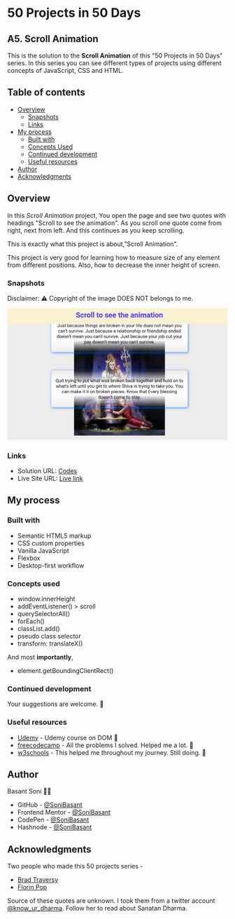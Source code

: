 # 50 Projects in 50 Days

## A5. Scroll Animation

This is the solution to the **Scroll Animation** of this "50 Projects in 50 Days" series. In this series you can see different types of projects using different concepts of JavaScript, CSS and HTML.

## Table of contents

- [Overview](#overview)
  - [Snapshots](#snapshots)
  - [Links](#links)
- [My process](#my-process)
  - [Built with](#built-with)
  - [Concepts Used](#concepts-used)
  - [Continued development](#continued-development)
  - [Useful resources](#useful-resources)
- [Author](#author)
- [Acknowledgments](#acknowledgments)

## Overview

In this _Scroll Animation_ project, You open the page and see two quotes with headings "Scroll to see the animation". As you scroll one quote come from right, next from left. And this continues as you keep scrolling.

This is exactly what this project is about,"Scroll Animation".

This project is very good for learning how to measure size of any element from different positions. Also, how to decrease the inner height of screen.

### Snapshots

Disclaimer: ⚠️ Copyright of the image DOES NOT belongs to me.

![Blurry loading](Images/Scroll-Anima-Snap.png)

### Links

- Solution URL: [Codes](https://github.com/SoniBasant/50-Projects-on-JS-DOM/tree/main/A5.%20Scroll%20Animation)
- Live Site URL: [Live link](https://sonibasant.github.io/50-Projects-on-JS-DOM/A5.%20Scroll%20Animation/scroll.html)

## My process

### Built with

- Semantic HTML5 markup
- CSS custom properties
- Vanilla JavaScript
- Flexbox
- Desktop-first workflow

### Concepts used

- window.innerHeight
- addEventListener() > scroll
- querySelectorAll()
- forEach()
- classList.add()
- pseudo class selector
- transform: translateX()

And most **importantly**,

- element.getBoundingClientRect()

### Continued development

Your suggestions are welcome. 🙌

### Useful resources

- [Udemy](https://www.udemy.com/course/50-projects-50-days/) - Udemy course on DOM 🤝
- [freecodecamp](https://www.freecodecamp.org/) - All the problems I solved. Helped me a lot. 🙌
- [w3schools](https://www.w3schools.com) - This helped me throughout my journey. Still doing. 🙂

## Author

Basant Soni 👨‍💻

- GitHub - [@SoniBasant](https://github.com/SoniBasant)
- Frontend Mentor - [@SoniBasant](https://www.frontendmentor.io/profile/SoniBasant)
- CodePen - [@SoniBasant](https://codepen.io/sonibasant)
- Hashnode - [@SoniBasant](https://sonibasant.hashnode.dev/)

## Acknowledgments

Two people who made this 50 projects series -

- [Brad Traversy](https://github.com/bradtraversy)
- [Florin Pop](https://github.com/florinpop17)

Source of these quotes are unknown. I took them from a twitter account [@know_ur_dharma](https://twitter.com/know_ur_dharma). Follow her to read about Sanatan Dharma.
